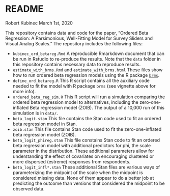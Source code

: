 README
================
Robert Kubinec
March 1st, 2020

This repository contains data and code for the paper, “Ordered Beta
Regression: A Parsimonious, Well-Fitting Model for Survey Sliders and
Visual Analog Scales.” The repository includes the following files:

  - `kubinec_ord_betareg.Rmd` A reproducible Rmarkdown document that can
    be run in Rstudio to re-produce the results. Note that the `data`
    folder in this repository contains necessary data to reproduce
    results.
  - `estimate_with_brms.Rmd` and `estimate_with_brms.html` These files
    show how to run ordered beta regression models using the R package
    [`brms`](https://cran.r-project.org/web/packages/brms/vignettes/brms_overview.pdf).
  - `define_ord_betareg.R` This R script contains all the auxiliary code
    needed to fit the model with R package `brms` (see vignette above
    for more info).
  - `ordered_beta_reg_sim.R` This R script will run a simulation
    comparing the ordered beta regression model to alternatives,
    including the zero-one-inflated Beta regression model (ZOIB). The
    output of a 10,000 run of this simulation is in `data/`.
  - `beta_logit.stan` This file contains the Stan code used to fit an
    ordered beta regression model in Stan.
  - `zoib.stan` This file contains Stan code used to fit the
    zero-one-inflated beta regression model (ZOIB).
  - `beta_logit_phireg.stan` This file constains Stan code to fit an
    ordered beta regression model with additional predictors for phi,
    the scale parameter in the distribution. These additional parameters
    allow for understanding the effect of covariates on encouraging
    clustered or more dispersed (estreme) responses from respondents.
  - `beta_logit_infl*.stan` These additional Stan files are various ways
    of parameterizing the midpoint of the scale when the midpoint is
    considered missing data. None of them appear to do a better job at
    predicting the outcome than versions that considered the midpoint to
    be observed data.
